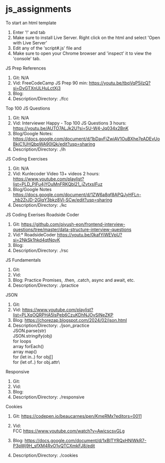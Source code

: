 # js_assignments

To start an html template
  1. Enter '!' and tab
  2. Make sure to install Live Server. Right click on the html and select 'Open with Live Server' 
  3. Edit any of the 'script#.js' file and 
  4. Make sure to open your Chrome browser and 'inspect' it to view the 'console' tab.

JS Prep References
  1. Git: N/A
  2. Vid: FreeCodeCamp JS Prep 90 min: https://youtu.be/tbqVqP5ilzQ?si=DvGTXnULHuLctXj3
  3. Blog:  
  4. Description/Directory: ./fcc

Top 100 JS Questions    
  1. Git: N/A
  2. Vid: Interviewer Happy - Top 100 JS Questions 3 hours: https://youtu.be/AUTO7ALJk2U?si=5U-W4-Jq034x2BnK   
  3. Blog/Google Notes: https://docs.google.com/document/d/1bDavFiZwiAV1OuBXhe7eADEvUoBkjC1UHQbpWA90lQk/edit?usp=sharing
  4. Description/Directory: ./ih

JS Coding Exercises 
  1. Git: N/A
  2. Vid: Kunlecoder Video 13+ videos 2 hours: https://www.youtube.com/playlist?list=PLD_PIFu4jYOuMnFRKQbl21_jZvtxsIFuz    
  3. Blog/Google Notes https://docs.google.com/document/d/1ZW6a8qf8APQJyHFLn-_hb2ZrJD-2GlqY3bkz8Vl-SCw/edit?usp=sharing
  4. Description/Directory: ./kc

JS Coding Exerises Roadside Coder
  1. Git: https://github.com/piyush-eon/frontend-interview-questions/tree/master/data-structure-interview-questions
  2. Vid:* RoadsideCoder https://youtu.be/0kafYiWEVpU?si=2NkSk1hkd4qtNqvK    
  3. Blog:  
  4. Description/Directory: ./rsc

JS Fundamentals  
  1. Git:
  2. Vid:  
  3. Blog: Practice Promises, .then, .catch, async and await, etc. 
  4. Description/Directory: ./practice

JSON  
  1. Git:
  2. Vid: https://www.youtube.com/playlist?list=PLXqOQRPHA5lsPeb6CzuKDhNJOvSlNeZKP
  3. Blog: https://chorezap.blogspot.com/2024/02/json.html 
  4. Description/Directory: ./json_practice\
  JSON.parse(str)\
  JSON.stringify(obj)\
  for loops\
  array forEach()\
  array map()\
  for (let in..) for obj[]\
  for (let of..) for obj.attr\
     
Responsive
  1. Git:
  2. Vid:  
  3. Blog:   
  4. Description/Directory: ./responsive

Cookies
  1. Git: https://codepen.io/beaucarnes/pen/KmeRMx?editors=0011
  2. Vid:  
  FCC https://www.youtube.com/watch?v=AwicscsvGLg

  3. Blog: https://docs.google.com/document/d/1xBITYRQxHNIWkR7-P3pWj9H_sfXM4RvO1yQTCXmkFJ8/edit  
  4. Description/Directory: ./cookies